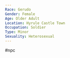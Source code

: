 ```yaml
---
Race: Gerudo
Gender: Female
Age: Older Adult
Location: Hyrule Castle Town
Occupation: Soldier
Type: Minor
Sexuality: Heterosexual
---
```

#npc 

